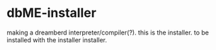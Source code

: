 # dbME-installer
making a dreamberd interpreter/compiler(?). this is the installer. to be installed with the installer installer.
